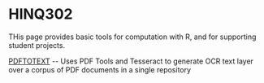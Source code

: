 # HINQ302
THis page provides basic tools for computation with R, and for supporting student projects.

[PDFTOTEXT]([url](https://github.com/mickmorrison/HINQ302/blob/main/PDFTOTEXT.r)) -- Uses PDF Tools and Tesseract to generate OCR text layer over a corpus of PDF documents in a single repository

